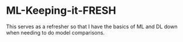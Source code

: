 # ML-Keeping-it-FRESH
This serves as a refresher so that I have the basics of ML and DL down when needing to do model comparisons.
